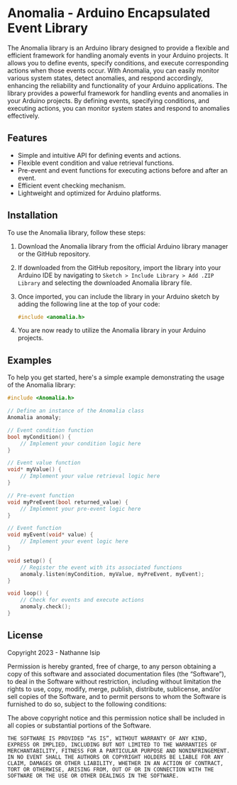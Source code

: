 # Anomalia - Arduino Encapsulated Event Library

The Anomalia library is an Arduino library designed to provide a flexible and efficient framework for handling anomaly events in your Arduino projects. It allows you to define events, specify conditions, and execute corresponding actions when those events occur. With Anomalia, you can easily monitor various system states, detect anomalies, and respond accordingly, enhancing the reliability and functionality of your Arduino applications. The library provides a powerful framework for handling events and anomalies in your Arduino projects. By defining events, specifying conditions, and executing actions, you can monitor system states and respond to anomalies effectively.

## Features

- Simple and intuitive API for defining events and actions.
- Flexible event condition and value retrieval functions.
- Pre-event and event functions for executing actions before and after an event.
- Efficient event checking mechanism.
- Lightweight and optimized for Arduino platforms.

## Installation

To use the Anomalia library, follow these steps:

1. Download the Anomalia library from the official Arduino library manager or the GitHub repository.
2. If downloaded from the GitHub repository, import the library into your Arduino IDE by navigating to `Sketch > Include Library > Add .ZIP Library` and selecting the downloaded Anomalia library file.
3. Once imported, you can include the library in your Arduino sketch by adding the following line at the top of your code:

    ```cpp
    #include <anomalia.h>
    ```

4. You are now ready to utilize the Anomalia library in your Arduino projects.

## Examples

To help you get started, here's a simple example demonstrating the usage of the Anomalia library:

```cpp
#include <Anomalia.h>

// Define an instance of the Anomalia class
Anomalia anomaly;

// Event condition function
bool myCondition() {
    // Implement your condition logic here
}

// Event value function
void* myValue() {
    // Implement your value retrieval logic here
}

// Pre-event function
void myPreEvent(bool returned_value) {
    // Implement your pre-event logic here
}

// Event function
void myEvent(void* value) {
    // Implement your event logic here
}

void setup() {
    // Register the event with its associated functions
    anomaly.listen(myCondition, myValue, myPreEvent, myEvent);
}

void loop() {
    // Check for events and execute actions
    anomaly.check();
}
```

## License

Copyright 2023 - Nathanne Isip

Permission is hereby granted, free of charge, to any person obtaining a copy of this software and associated documentation files (the “Software”), to deal in the Software without restriction, including without limitation the rights to use, copy, modify, merge, publish, distribute, sublicense, and/or sell copies of the Software, and to permit persons to whom the Software is furnished to do so, subject to the following conditions:

The above copyright notice and this permission notice shall be included in all copies or substantial portions of the Software.

```THE SOFTWARE IS PROVIDED “AS IS”, WITHOUT WARRANTY OF ANY KIND, EXPRESS OR IMPLIED, INCLUDING BUT NOT LIMITED TO THE WARRANTIES OF MERCHANTABILITY, FITNESS FOR A PARTICULAR PURPOSE AND NONINFRINGEMENT. IN NO EVENT SHALL THE AUTHORS OR COPYRIGHT HOLDERS BE LIABLE FOR ANY CLAIM, DAMAGES OR OTHER LIABILITY, WHETHER IN AN ACTION OF CONTRACT, TORT OR OTHERWISE, ARISING FROM, OUT OF OR IN CONNECTION WITH THE SOFTWARE OR THE USE OR OTHER DEALINGS IN THE SOFTWARE.```